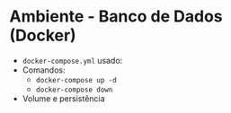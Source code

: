 # Ambiente - Banco de Dados (Docker)

- `docker-compose.yml` usado: 
- Comandos:
  - `docker-compose up -d`
  - `docker-compose down`
- Volume e persistência
